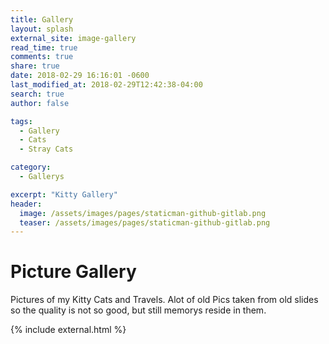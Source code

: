 ```yaml
---
title: Gallery
layout: splash
external_site: image-gallery
read_time: true
comments: true
share: true
date: 2018-02-29 16:16:01 -0600
last_modified_at: 2018-02-29T12:42:38-04:00
search: true
author: false

tags:
  - Gallery
  - Cats
  - Stray Cats

category:
  - Gallerys

excerpt: "Kitty Gallery"
header:
  image: /assets/images/pages/staticman-github-gitlab.png
  teaser: /assets/images/pages/staticman-github-gitlab.png
---
```

# Picture Gallery

Pictures of my Kitty Cats and Travels.
Alot of old Pics taken from old slides so the quality is not so good, but still memorys reside in them.

{% include external.html %}